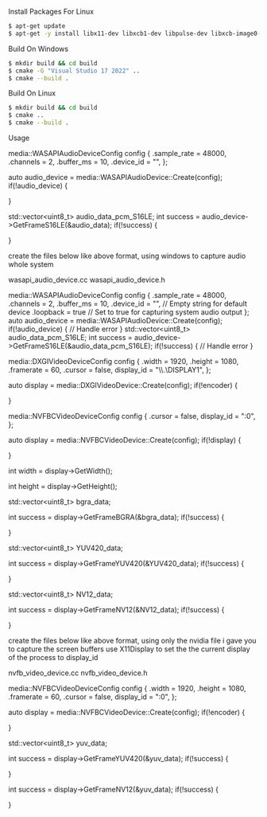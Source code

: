 

Install Packages For Linux 
```bash
$ apt-get update
$ apt-get -y install libx11-dev libxcb1-dev libpulse-dev libxcb-image0-dev libxcb-shm0-dev
```


Build On Windows
```bash
$ mkdir build && cd build
$ cmake -G "Visual Studio 17 2022" .. 
$ cmake --build .
```


Build On Linux
```bash
$ mkdir build && cd build
$ cmake .. 
$ cmake --build .
```






Usage

media::WASAPIAudioDeviceConfig config {
    .sample_rate = 48000,
    .channels = 2,
    .buffer_ms = 10,
    .device_id = "",
};

auto audio_device = media::WASAPIAudioDevice::Create(config);
if(!audio_device) {

}

std::vector<uint8_t> audio_data_pcm_S16LE;
int success = audio_device->GetFrameS16LE(&audio_data);
if(!success) {

}


create the files below like above format, using windows to capture audio whole system 

wasapi_audio_device.cc
wasapi_audio_device.h





media::WASAPIAudioDeviceConfig config {
    .sample_rate = 48000,
    .channels = 2,
    .buffer_ms = 10,
    .device_id = "",  // Empty string for default device
    .loopback = true  // Set to true for capturing system audio output
};
auto audio_device = media::WASAPIAudioDevice::Create(config);
if(!audio_device) {
    // Handle error
}
std::vector<uint8_t> audio_data_pcm_S16LE;
int success = audio_device->GetFrameS16LE(&audio_data_pcm_S16LE);
if(!success) {
    // Handle error
}




media::DXGIVideoDeviceConfig config {
	.width = 1920,
	.height = 1080,
	.framerate = 60,
        .cursor = false,
        display_id = "\\\\.\\DISPLAY1",
};

auto display = media::DXGIVideoDevice::Create(config);
if(!encoder) { 

}




media::NVFBCVideoDeviceConfig config {
    .cursor = false,
    display_id = ":0",
};

auto display = media::NVFBCVideoDevice::Create(config);
if(!display) { 

}

int width = display->GetWidth();

int height = display->GetHeight();

std::vector<uint8_t> bgra_data;

int success = display->GetFrameBGRA(&bgra_data);
if(!success) {

}

std::vector<uint8_t> YUV420_data;

int success = display->GetFrameYUV420(&YUV420_data);
if(!success) {

}

std::vector<uint8_t> NV12_data;

int success = display->GetFrameNV12(&NV12_data);
if(!success) {

}

create the files below like above format, using only the nvidia file i gave you to capture the screen buffers
use X11Display to set the the current display of the process to display_id

nvfb_video_device.cc
nvfb_video_device.h





media::NVFBCVideoDeviceConfig config {
	.width = 1920,
	.height = 1080,
	.framerate = 60,
        .cursor = false,
        display_id = ":0",
};

auto display = media::NVFBCVideoDevice::Create(config);
if(!encoder) { 

}



std::vector<uint8_t> yuv_data;

int success = display->GetFrameYUV420(&yuv_data);
if(!success) {

}


int success = display->GetFrameNV12(&yuv_data);
if(!success) {

}
